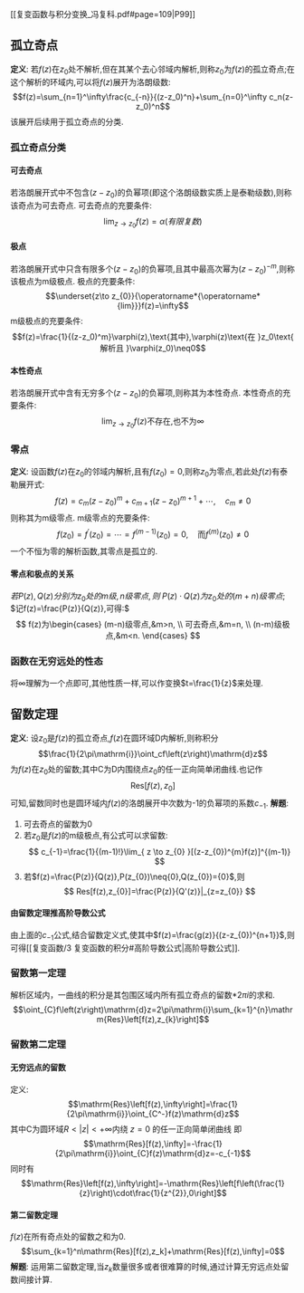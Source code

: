 [[复变函数与积分变换_冯复科.pdf#page=109|P99]]
## 孤立奇点
**定义**:
若$f(z)$在$z_{0}$处不解析,但在其某个去心邻域内解析,则称$z_{0}$为$f(z)$的孤立奇点;在这个解析的环域内,可以将$f(z)$展开为洛朗级数:
$$f(z)=\sum_{n=1}^\infty\frac{c_{-n}}{(z-z_0)^n}+\sum_{n=0}^\infty c_n(z-z_0)^n$$
该展开后续用于孤立奇点的分类.
### 孤立奇点分类
#### 可去奇点
若洛朗展开式中不包含$(z-z_{0})$的负幂项(即这个洛朗级数实质上是泰勒级数),则称该奇点为可去奇点.
可去奇点的充要条件:$$\operatorname*{lim}_{z\to z_{0}}f(z)=\alpha(有限复数)$$
#### 极点
若洛朗展开式中只含有限多个$(z-z_{0})$的负幂项,且其中最高次幂为$(z-z_{0})^{-m}$,则称该极点为m级极点.
极点的充要条件:
$$\underset{z\to z_{0}}{\operatorname*{\operatorname*{lim}}}f(z)=\infty$$
m级极点的充要条件:
$$f(z)=\frac{1}{(z-z_0)^m}\varphi(z),\text{其中},\varphi(z)\text{在 }z_0\text{ 解析且 }\varphi(z_0)\neq0$$
#### 本性奇点
若洛朗展开式中含有无穷多个$(z-z_{0})$的负幂项,则称其为本性奇点.
本性奇点的充要条件:
$$\operatorname*{lim}_{z\to z_{0}}f(z)\text{不存在,也不为}\infty$$
### 零点
**定义**:
设函数$f(z)$在$z_{0}$的邻域内解析,且有$f(z_{0})=0$,则称$z_{0}$为零点,若此处$f(z)$有泰勒展开式:
$$f(z)=c_m(z-z_0)^m+c_{m+1}(z-z_0)^{m+1}+\cdots,\quad c_m\neq0$$
则称其为m级零点.
m级零点的充要条件:
$$f(z_0)=f^{\prime}(z_0)=\cdots=f^{(m-1)}(z_0)=0,\quad\text{而}f^{(m)}(z_0)\neq0$$
一个不恒为零的解析函数,其零点是孤立的.
#### 零点和极点的关系
$若P(z),Q(z)分别为z_0处的m级,n级零点,则$
$P(z)\cdot Q(z)为z_{0}处的(m+n)级零点;$
$记f(z)=\frac{P(z)}{Q(z)},可得:$
$$
f(z)为\begin{cases}
(m-n)级零点,&m>n, \\
可去奇点,&m=n,  \\
(n-m)级极点,&m<n.
\end{cases}
$$
### 函数在无穷远处的性态
将$\infty$理解为一个点即可,其他性质一样,可以作变换$t=\frac{1}{z}$来处理.
## 留数定理
**定义**:
设$z_{0}$是$f(z)$的孤立奇点,$f(z)$在圆环域D内解析,则称积分
$$\frac{1}{2\pi\mathrm{i}}\oint_cf\left(z\right)\mathrm{d}z$$
为$f(z)$在$z_0$处的留数;其中C为D内围绕点$z_{0}$的任一正向简单闭曲线.也记作$$\mathrm{Res}[f(z),z_0]$$
可知,留数同时也是圆环域内$f(z)$的洛朗展开中次数为-1的负幂项的系数$c_{-1}$.
**解题**:
1. 可去奇点的留数为0
2. 若$z_{0}$是$f(z)$的m级极点,有公式可以求留数:
$$
c_{-1}=\frac{1}{(m-1)!}\lim_{ z \to z_{0} }[(z-z_{0})^{m}f(z)]^{(m-1)} 
$$
2. 若$f(z)=\frac{P(z)}{Q(z)},P(z_{0})\neq{0},Q(z_{0})={0}$,则
   $$
Res[f(z),z_{0}]=\frac{P(z)}{Q'(z)}|_{z=z_{0}}
$$
#### 由留数定理推高阶导数公式
由上面的$c_{-1}$公式,结合留数定义式,使其中$f(z)=\frac{g(z)}{(z-z_{0})^{n+1}}$,则可得[[复变函数/3 复变函数的积分#高阶导数公式|高阶导数公式]].
### 留数第一定理
解析区域内，一曲线的积分是其包围区域内所有孤立奇点的留数$*2\pi i$的求和.
$$\oint_{C}f\left(z\right)\mathrm{d}z=2\pi\mathrm{i}\sum_{k=1}^{n}\mathrm{Res}\left[f(z),z_{k}\right]$$
### 留数第二定理
#### 无穷远点的留数
定义:
$$\mathrm{Res}\left[f(z),\infty\right]=\frac{1}{2\pi\mathrm{i}}\oint_{C^-}f(z)\mathrm{d}z$$
其中C为圆环域$R<|z|<+\infty\text{内绕 }z=0\text{ 的任一正向简单闭曲线}$
即
$$\mathrm{Res}[f(z),\infty]=-\frac{1}{2\pi\mathrm{i}}\oint_{C}f(z)\mathrm{d}z=-c_{-1}$$
同时有
$$\mathrm{Res}\left[f(z),\infty\right]=-\mathrm{Res}\left[f\left(\frac{1}{z}\right)\cdot\frac{1}{z^{2}},0\right]$$
#### 第二留数定理
$f(z)$在所有奇点处的留数之和为0.
$$\sum_{k=1}^n\mathrm{Res}[f(z),z_k]+\mathrm{Res}[f(z),\infty]=0$$
**解题**:
运用第二留数定理,当$z_{k}$数量很多或者很难算的时候,通过计算无穷远点处留数间接计算.
